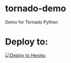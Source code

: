 # tornado-demo
Demo for Tornado Python


# Deploy to:
[![Deploy to Heroku](https://www.herokucdn.com/deploy/button.svg)](https://heroku.com/deploy)
